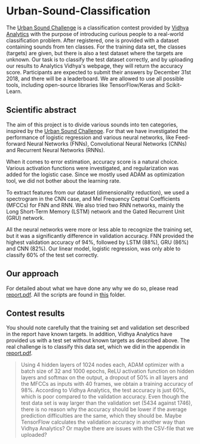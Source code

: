# Urban-Sound-Classification
The [Urban Sound Challenge](https://datahack.analyticsvidhya.com/contest/practice-problem-urban-sound-classification/) is a classification contest provided by [Vidhya Analytics](https://datahack.analyticsvidhya.com/?utm_source=main-logo) with the purpose of introducing curious people to a real-world classification problem. After registered, one is provided with a dataset containing sounds from ten classes. For the training data set, the classes (targets) are given, but there is also a test dataset where the targets are unknown. Our task is to classify the test dataset correctly, and by uploading our results to Analytics Vidhya's webpage, they will return the accuracy score. Participants are expected to submit their answers by December 31st 2018, and there will be a leaderboard. We are allowed to use all possible tools, including open-source libraries like TensorFlow/Keras and Scikit-Learn.

## Scientific abstract
The aim of this project is to divide various sounds into ten categories, inspired by the [Urban Sound Challenge](https://datahack.analyticsvidhya.com/contest/practice-problem-urban-sound-classification/). For that we have investigated the performance of logistic regression and various neural networks, like Feed-forward Neural Networks (FNNs), Convolutional Neural Networks (CNNs) and Recurrent Neural Networks (RNNs). 

When it comes to error estimation, accuracy score is a natural choice. Various activation functions were investigated, and regularization was added for the logistic case. Since we mostly used ADAM as optimization tool, we did not bother about the learning rate.
	
To extract features from our dataset (dimensionality reduction), we used a spectrogram in the CNN case, and Mel Frequency Ceptral Coefficients (MFCCs) for FNN and RNN. We also tried two RNN networks, mainly the Long Short-Term Memory (LSTM) network and the Gated Recurrent Unit (GRU) network. 

All the neural networks were more or less able to recognize the training set, but it was a significantly difference in validation accuracy. FNN provided the highest validation accuracy of 94%, followed by LSTM (88%), GRU (86%) and CNN (82%). Our linear model, logistic regression, was only able to classify 60% of the test set correctly. 

## Our approach
For detailed about what we have done any why we do so, please read [report.pdf](report.pdf). All the scripts are found in [this](https://github.com/evenmn/Urban-Sound-Classification/tree/master/doc/Python) folder.

## Contest results
You should note carefully that the training set and validation set described in the report have known targets. In addition, Vidhya Analytics have provided us with a test set without known targets as described above. The real challenge is to classify this data set, which we did in the appendix in [report.pdf](report.pdf). 

> Using 4 hidden layers of 1024 nodes each, ADAM optimizer with a batch size of 32 and 1000 epochs, ReLU activation function on hidden layers and softmax on the output, a dropout of 50\% in all layers and the MFCCs as inputs with 40 frames, we obtain a training accuracy of 98%. According to Vidhya Analytics, the test accuracy is just 60%, which is poor compared to the validation accuracy. Even though the test data set is way larger than the validation set (5434 against 1746), there is no reason why the accuracy should be lower if the average prediction difficulties are the same, which they should be. Maybe TensorFlow calculates the validation accuracy in another way than Vidhya Analytics? Or maybe there are
issues with the CSV-file that we uploaded?
